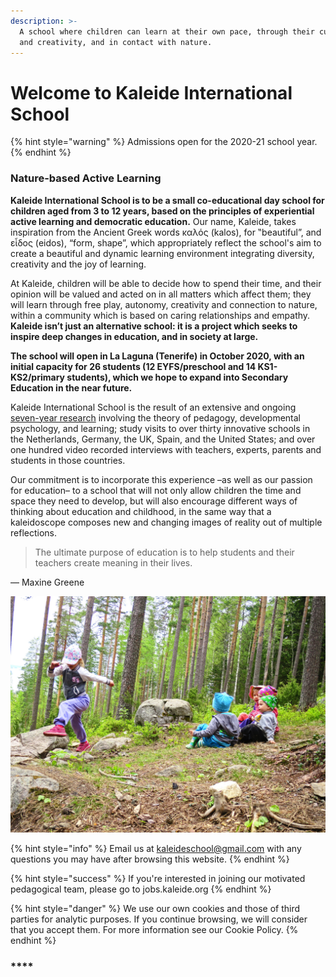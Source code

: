 ```yaml
---
description: >-
  A school where children can learn at their own pace, through their curiosity
  and creativity, and in contact with nature.
---
```


# Welcome to Kaleide International School

{% hint style="warning" %}
Admissions open for the 2020-21 school year.
{% endhint %}

### Nature-based Active Learning

**Kaleide International School is to be a small co-educational day school for children aged from 3 to 12 years, based on the principles of experiential active learning and democratic education.** Our name, Kaleide, takes inspiration from the Ancient Greek words καλός \(kalos\), for ‟beautiful”, and εἶδος \(eidos\), “form, shape”, which appropriately reflect the school's aim to create a beautiful and dynamic learning environment integrating diversity, creativity and the joy of learning.

At Kaleide, children will be able to decide how to spend their time, and their opinion will be valued and acted on in all matters which affect them; they will learn through free play, autonomy, creativity and connection to nature, within a community which is based on caring relationships and empathy. **Kaleide isn’t just an alternative school: it is a project which seeks to inspire deep changes in education, and in society at large.**

**The school will open in La Laguna \(Tenerife\) in October 2020, with an initial capacity for 26 students \(12 EYFS/preschool and 14 KS1-KS2/primary students\), which we hope to expand into Secondary Education in the near future.**

Kaleide International School is the result of an extensive and ongoing [seven-year research](www.estonoesunaescuela.org) involving the theory of pedagogy, developmental psychology, and learning; study visits to over thirty innovative schools in the Netherlands, Germany, the UK, Spain, and the United States; and over one hundred video recorded interviews with teachers, experts, parents and students in those countries.

Our commitment is to incorporate this experience –as well as our passion for education– to a school that will not only allow children the time and space they need to develop, but will also encourage different ways of thinking about education and childhood, in the same way that a kaleidoscope composes new and changing images of reality out of multiple reflections.

> The ultimate purpose of education is to help students and their teachers create meaning in their lives.

— Maxine Greene

![Fotograf&#xED;a de Finland Lakeland, CC BY-ND 2.0](.gitbook/assets/26993066616_102c35655d_k.jpg)

{% hint style="info" %}
 Email us at kaleideschool@gmail.com with any questions you may have after browsing this website.
{% endhint %}

{% hint style="success" %}
If you're interested in joining our motivated pedagogical team, please go to jobs.kaleide.org
{% endhint %}

{% hint style="danger" %}
We use our own cookies and those of third parties for analytic purposes. If you continue browsing, we will consider that you accept them. For more information see our Cookie Policy.
{% endhint %}

### \*\*\*\*

